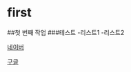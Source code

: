 # first 
##첫 번째 작업
###테스트
  -리스트1
  -리스트2
  
[네이버](http://www.naver.com)

[구글](http://google.com)
  
